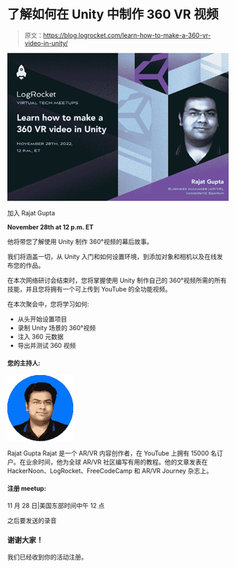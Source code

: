 # 了解如何在 Unity 中制作 360 VR 视频

> 原文：<https://blog.logrocket.com/learn-how-to-make-a-360-vr-video-in-unity/>

![](img/1c30243c2b7ea9680ef7c0567742dd47.png)

加入 Rajat Gupta

**November 28th at 12 p.m. ET**

他将带您了解使用 Unity 制作 360°视频的幕后故事。

我们将涵盖一切，从 Unity 入门和如何设置环境，到添加对象和相机以及在线发布您的作品。

在本次网络研讨会结束时，您将掌握使用 Unity 制作自己的 360°视频所需的所有技能，并且您将拥有一个可上传到 YouTube 的全功能视频。

在本次聚会中，您将学习如何:

*   从头开始设置项目
*   录制 Unity 场景的 360°视频
*   注入 360 元数据
*   导出并测试 360 视频

#### 您的主持人:

![](img/0051533fd0ffa6f94de0380d05396190.png)

Rajat Gupta
Rajat 是一个 AR/VR 内容创作者，在 YouTube 上拥有 15000 名订户。在业余时间，他为全球 AR/VR 社区编写有用的教程。他的文章发表在 HackerNoon、LogRocket、FreeCodeCamp 和 AR/VR Journey 杂志上。

#### 注册 meetup:

11 月 28 日|美国东部时间中午 12 点

之后要发送的录音

### 谢谢大家！

我们已经收到你的活动注册。